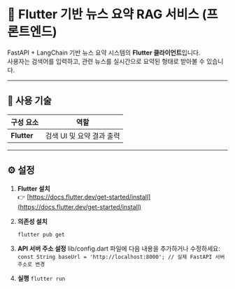 # 📱 Flutter 기반 뉴스 요약 RAG 서비스 (프론트엔드)

FastAPI + LangChain 기반 뉴스 요약 시스템의 **Flutter 클라이언트**입니다.  
사용자는 검색어를 입력하고, 관련 뉴스를 실시간으로 요약된 형태로 받아볼 수 있습니다.

---

## 🧩 사용 기술

| 구성 요소             | 역할                              |
|----------------------|-----------------------------------|
| **Flutter**           | 검색 UI 및 요약 결과 출력          |


---

## ⚙️ 설정

1. **Flutter 설치**  
   👉 [https://docs.flutter.dev/get-started/install](https://docs.flutter.dev/get-started/install)

2. **의존성 설치**

   ```bash
   flutter pub get
   ```

3. **API 서버 주소 설정**
   lib/config.dart 파일에 다음 내용을 추가하거나 수정하세요:
```const String baseUrl = 'http://localhost:8000'; // 실제 FastAPI 서버 주소로 변경```

4. **실행**
   ```flutter run```

